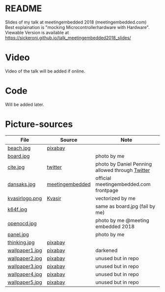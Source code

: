 # README
Slides of my talk at meetingembedded 2018 (meetingembedded.com)  
Best explaination is "mocking Microcontrollerhardware with Hardware".   
Viewable Version is available at https://sickeroni.github.io/talk_meetingembedded2018_slides/  

# Video
Video of the talk will be added if online. 

# Code
Will be added later.

# Picture-sources
| File | Source | Note |
|-|-|-|
| [beach.jpg](beach.jpg) | [pixabay](https://pixabay.com/de/malediven-strand-urlaub-ozean-666122/) |  |
| [board.jpg](board.jpg) | | photo by me |  
|[cite.jpg](cite.jpg) | [twitter](https://twitter.com/DanielPenning/status/1062626936361574400) | photo by Daniel Penning  allowed through [Twitter](https://twitter.com/DanielPenning/status/1062636731856572416) |
|[dansaks.jpg](dansaks.jpg) | [meetingembedded](https://meetingembedded.com/2018/) | official meetingembedded.com frontpage 
|[kvasirlogo.png](kvasirlogo.png) | [Kvasir](http://kvasir.io/img/kvasir_logo.png) | vectorized by me  |
|[k64f.jpg](k64f.jpg) | | same as board.jpg (fail by me)   |
|[openocd.jpg](openocd.jpg) || photo by me @meeting embedded 2018  
|[panel.jpg](panel.jpg) | |photo by me  |
|[thinking.jpg](thinking.jpg) | [pixabay](https://pixabay.com/de/tier-affe-schwarz-clever-gesicht-17474/)  ||
|[wallpaper1.jpg](wallpaper1.jpg) | [pixabay](https://pixabay.com/de/kosmos-dunkel-hd-wallpaper-1853491/)  | darkened |
|[wallpaper2.jpg](wallpaper2.jpg) | [pixabay](https://pixabay.com/de/astronomie-hell-sternbild-dunkel-1867616/) | unused but in repo | 
|[wallpaper3.jpg](wallpaper3.jpg) | [pixabay](https://pixabay.com/de/galaxie-weltraum-universum-2643089/)  |unused but in repo |
|[wallpaper4.jpg](wallpaper4.jpg) | [pixabay](https://pixabay.com/de/kosmos-dunkel-galaxie-milchstra%C3%9Fe-1845140/) | unused but in repo  |  
|[wallpaper5.jpg](wallpaper5.jpg) | [pixabay](https://pixabay.com/de/milchstra%C3%9Fe-sternenhimmel-2675322/) | unused but in repo  | 
